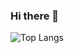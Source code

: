 ### Hi there 👋
![Top Langs](https://github-readme-stats.vercel.app/api/top-langs/?username=anuraghazra&hide_progress=true)

<!--
**ZdenekRovnez/ZdenekRovnez** is a ✨ _special_ ✨ repository because its `README.md` (this file) appears on your GitHub profile.

Here are some ideas to get you started:

- 🔭 I’m currently working on ...
- 🌱 I’m currently learning ...
- 👯 I’m looking to collaborate on ...
- 🤔 I’m looking for help with ...
- 💬 Ask me about ...
- 📫 How to reach me: ...
- 😄 Pronouns: ...
- ⚡ Fun fact: ...
-->

